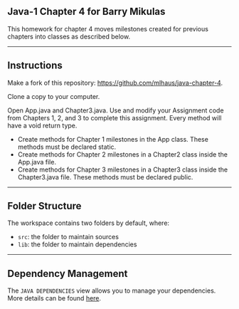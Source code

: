 ## Java-1 Chapter 4 for Barry Mikulas

This homework for chapter 4 moves milestones created for previous chapters into classes as described below.

___
## Instructions

Make a fork of this repository: https://github.com/mlhaus/java-chapter-4.

Clone a copy to your computer.

Open App.java and Chapter3.java. Use and modify your Assignment code from Chapters 1, 2, and 3 to complete this assignment. Every method will have a void return type.

- Create methods for Chapter 1 milestones in the App class. These methods must be declared static.
- Create methods for Chapter 2 milestones in a Chapter2 class inside the App.java file.
- Create methods for Chapter 3 milestones in a Chapter3 class inside the Chapter3.java file. These methods must be declared public.

___
## Folder Structure

The workspace contains two folders by default, where:

- `src`: the folder to maintain sources
- `lib`: the folder to maintain dependencies

___
## Dependency Management

The `JAVA DEPENDENCIES` view allows you to manage your dependencies. More details can be found [here](https://github.com/microsoft/vscode-java-pack/blob/master/release-notes/v0.9.0.md#work-with-jar-files-directly).
